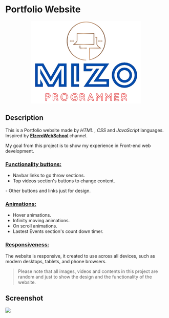 <h1>Portfolio Website</h1>
<p align="center">
  <img src="static/images/personal-logo-square-nobg.png">
</p>

<h2>Description</h2>
<p>
  This is a Portfolio website made by 
  <em>HTML</em> , 
  <em>CSS</em> and
  <em>JavaScript</em> languages.
  Inspired by 
  <strong>
    <a href="https://www.youtube.com/@ElzeroWebSchool">ElzeroWebSchool</a>
  </strong> 
  channel.
</p>
<p>My goal from this project is to show my experience in Front-end web development.</p>

<h3><u>Functionality buttons:</u></h3>
<ul>
  <li>Navbar links to go throw sections.</li>
  <li>Top videos section's buttons to change content.</li>
</ul>
<p>- Other buttons and links just for design.</p>

<h3><u>Animations:</u></h3>
<ul>
  <li>Hover animations.</li>
  <li>Infinity moving animations.</li>
  <li>On scroll animations.</li>
  <li>Lastest Events section's count down timer.</li>
</ul>

<h3><u>Responsiveness:</u></h3>
<p>
  The website is responsive, it created to use across all devices, such as modern desktops, tablets, and phone browsers.
</p>

>Please note that all images, videos and contents in this project are random and just
to show the design and the functionality of the website.

<h2>Screenshot</h2>
<img src="static/images/web-screenshots/screenshot.png">